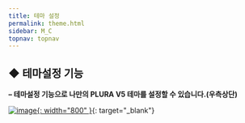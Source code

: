 ```yaml
---
title: 테마 설정
permalink: theme.html
sidebar: M_C
topnav: topnav
---
```


## ◆ 테마설정 기능

**– 테마설정 기능으로 나만의 PLURA V5 테마를 설정할 수 있습니다.(우측상단)**

[![image](/docs/images/Manual/common/etc/5.png){: width="800" }](/docs/images/Manual/common/etc/5.png){: target="_blank"}
